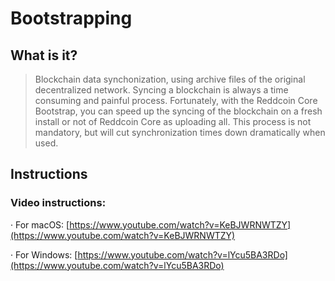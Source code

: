 # Bootstrapping

## What is it?

> Blockchain data synchonization, using archive files of the original decentralized network.
Syncing a blockchain is always a time consuming and painful process. Fortunately, with the Reddcoin Core Bootstrap, you can speed up the syncing of the blockchain on a fresh install or not of Reddcoin Core as uploading all. This process is not mandatory, but will cut synchronization times down dramatically when used.

## Instructions

### Video instructions:
·   For macOS: [https://www.youtube.com/watch?v=KeBJWRNWTZY](https://www.youtube.com/watch?v=KeBJWRNWTZY)

·   For Windows: [https://www.youtube.com/watch?v=lYcu5BA3RDo](https://www.youtube.com/watch?v=lYcu5BA3RDo)
